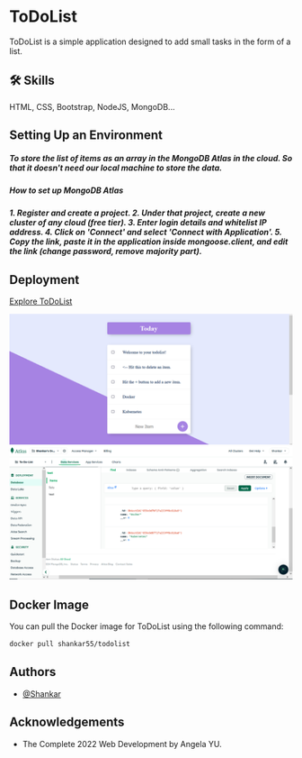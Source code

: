 # ToDoList

ToDoList is a simple application designed to add small tasks in the form of a list.

## 🛠 Skills
HTML, CSS, Bootstrap, NodeJS, MongoDB...

## Setting Up an Environment
<h5>To store the list of items as an array in the MongoDB Atlas in the cloud. So that it doesn't need our local machine to store the data.</h5>
<h5><b>How to set up MongoDB Atlas</b></h5>
<h5>1. Register and create a project.
2. Under that project, create a new cluster of any cloud (free tier).
3. Enter login details and whitelist IP address.
4. Click on 'Connect' and select 'Connect with Application'.
5. Copy the link, paste it in the application inside mongoose.client, and edit the link (change password, remove majority part).</h5>

## Deployment
[Explore ToDoList](https://shankar55.github.io/todolist-react/)

<img src="/images/todolist.png">
<img src="/images/mongodb.PNG">

## Docker Image
You can pull the Docker image for ToDoList using the following command:
```bash
docker pull shankar55/todolist
```
## Authors

- [@Shankar](https://github.com/shankar55)

## Acknowledgements

- The Complete 2022 Web Development by Angela YU.
